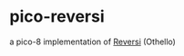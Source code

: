 # pico-reversi
a pico-8 implementation of [Reversi](https://en.wikipedia.org/wiki/Reversi) (Othello)
